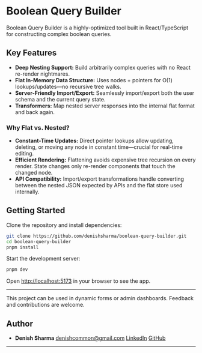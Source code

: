 # Boolean Query Builder

Boolean Query Builder is a highly-optimized tool built in React/TypeScript for constructing complex boolean queries.

## Key Features

-   **Deep Nesting Support:** Build arbitrarily complex queries with no React re-render nightmares.
-   **Flat In-Memory Data Structure:** Uses nodes + pointers for O(1) lookups/updates—no recursive tree walks.
-   **Server-Friendly Import/Export:** Seamlessly import/export both the user schema and the current query state.
-   **Transformers:** Map nested server responses into the internal flat format and back again.

### Why Flat vs. Nested?

-   **Constant-Time Updates:** Direct pointer lookups allow updating, deleting, or moving any node in constant time—crucial for real-time editing.
-   **Efficient Rendering:** Flattening avoids expensive tree recursion on every render. State changes only re-render components that touch the changed node.
-   **API Compatibility:** Import/export transformations handle converting between the nested JSON expected by APIs and the flat store used internally.

## Getting Started

Clone the repository and install dependencies:

```bash
git clone https://github.com/denishsharma/boolean-query-builder.git
cd boolean-query-builder
pnpm install
```

Start the development server:

```bash
pnpm dev
```

Open [http://localhost:5173](http://localhost:5173) in your browser to see the app.

---

This project can be used in dynamic forms or admin dashboards. Feedback and contributions are welcome.

## Author

-   **Denish Sharma**
    [denishcommon@gmail.com](mailto:denishcommon@gmail.com)
    [LinkedIn](https://www.linkedin.com/in/denishsharma/)
    [GitHub](https://github.com/denishsharma)

---
